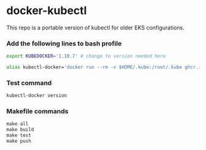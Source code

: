 # docker-kubectl

This repo is a portable version of kubectl for older EKS configurations.

### Add the following lines to bash profile

```bash
export KUBEDOCKER='1.10.7' # change to version needed here
```

```bash
alias kubectl-docker='docker run --rm -v $HOME/.kube:/root/.kube ghcr.io/anthoneous/kubectl:$KUBEDOCKER kubectl'
```

### Test command

```bash
kubectl-docker version
```

### Makefile commands

```makefile
make all
make build
make test
make push
```
